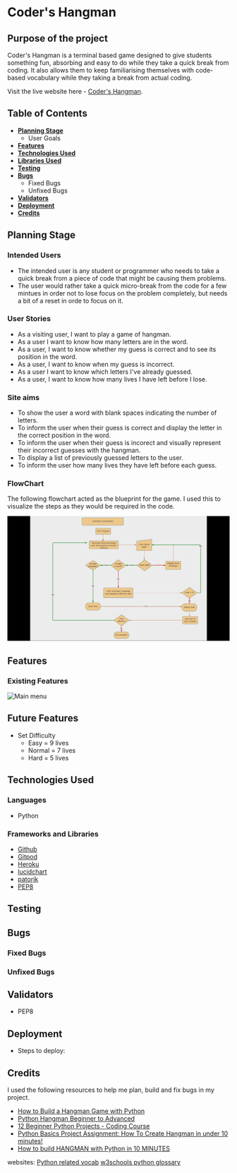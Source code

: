 # **Coder's Hangman** 
 
## Purpose of the project
Coder's Hangman is a terminal based game designed to give students something fun, absorbing and easy to do while they take a quick break from coding. It also allows them to keep familiarising themselves with code-based vocabulary while they taking a break from actual coding.


Visit the live website here - [Coder's Hangman]().

## **Table of Contents**
 * [**Planning Stage**](#planning-stage)
   * User Goals
 * [**Features**](#features)
 * [**Technologies Used**](#technologies-used)
 * [**Libraries Used**](#libraries-used)
 * [**Testing**](#testing)
 * [**Bugs**](#bugs)
   * Fixed Bugs
   * Unfixed Bugs
 * [**Validators**](#validators)
 * [**Deployment**](#deployment)
 * [**Credits**](#credits)

## **Planning Stage**
### **Intended Users**
* The intended user is any student or programmer who needs to take a quick break from a piece of code that might be causing them problems.
* The user would rather take a quick micro-break from the code for a few mintues in order not to lose focus on the problem completely, but needs a bit of a reset in orde to focus on it. 

### **User Stories**
 * As a visiting user, I want to play a game of hangman.
 * As a user I want to know how many letters are in the word.
 * As a user, I want to know whether my guess is correct and to see its position in the word. 
 * As a user, I want to know when my guess is incorrect.
 * As a user I want to know which letters I've already guessed.
 * As a user, I want to know how many lives I have left before I lose.

### **Site aims**
* To show the user a word with blank spaces indicating the number of letters.
* To inform the user when their guess is correct and display the letter in the correct position in the word.
* To inform the user when their guess is incorect and visually represent their incorrect guesses with the hangman.
* To display a list of previously guessed letters to the user.
* To inform the user how many lives they have left before each guess.

 ### **FlowChart**
 The following flowchart acted as the blueprint for the game.
 I used this to visualize the steps as they would be required in the code. 

![FlowChart](assets/readme/coders_hangman_flowchart.png) 

 ## **Features**

 ### **Existing Features**


![Main menu]()


## **Future Features**
* Set Difficulty
  * Easy = 9 lives
  * Normal = 7 lives
  * Hard = 5 lives

## **Technologies Used** 
### Languages 
* Python
### Frameworks and Libraries
* [Github](https://github.com/)
* [Gitpod](https://gitpod.io/)
* [Heroku](https://www.heroku.com/)
* [lucidchart](https://www.lucidchart.com/pages/)
* [patorjk](https://patorjk.com/software/taag/#p=display&f=Standard&t=Type%20Something%20)
* [PEP8](http://pep8online.com/)
## **Testing**

## **Bugs**

### **Fixed Bugs**

### **Unfixed Bugs**

## **Validators**
* PEP8

## **Deployment**

* Steps to deploy:

## **Credits**
I used the following resources to help me plan, build and fix bugs in my project.

* [How to Build a Hangman Game with Python](https://www.youtube.com/watch?v=JNXmCOumNw0&ab_channel=CBTNuggets)
* [Python Hangman Beginner to Advanced](https://www.youtube.com/watch?v=3_CX0aD9Fdg&ab_channel=SanjinDedic)
* [12 Beginner Python Projects - Coding Course](https://www.youtube.com/watch?v=8ext9G7xspg&ab_channel=freeCodeCamp.org)
* [Python Basics Project Assignment: How To Create Hangman in under 10 minutes!](https://www.youtube.com/watch?v=ynwB-QfOPRw&ab_channel=ShaunHalverson)
* [How to build HANGMAN with Python in 10 MINUTES](https://www.youtube.com/watch?v=m4nEnsavl6w&ab_channel=Kite)

websites:
[Python related vocab](https://www.pythonforbeginners.com/python-glossary)
[w3schools python glossary](https://www.w3schools.com/python/python_ref_glossary.asp)


